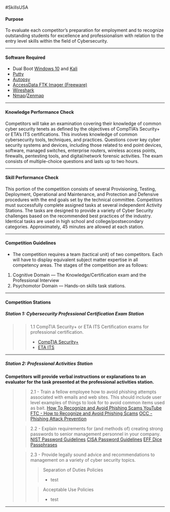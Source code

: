 #SkillsUSA
#### Purpose
To evaluate each competitor’s preparation for employment and to recognize outstanding students for excellence and professionalism with relation to the entry level skills within the field of Cybersecurity.

---

#### Software Required
- Dual Boot [Windows 10](https://www.microsoft.com/en-us/software-download/windows10) and [Kali](https://www.kali.org/)
- [Putty](https://www.putty.org/)
- [Autopsy](https://www.autopsy.com/)
- [AccessData FTK Imager (Freeware)](https://www.exterro.com/ftk-imager)
- [Wireshark](https://www.wireshark.org/)
- [Nmap](https://nmap.org/)/[Zenmap](https://nmap.org/zenmap/) 

---

#### Knowledge Performance Check
Competitors will take an examination covering their knowledge of common cyber security tenets as defined by the objectives of CompTIA’s Security+ or ETA’s ITS certifications. This involves knowledge of common cybersecurity tools, techniques, and practices. Questions cover key cyber security systems and devices, including those related to end point devices, software, managed switches, enterprise routers, wireless access points, firewalls, pentesting tools, and digital/network forensic activities. The exam consists of multiple-choice questions and lasts up to two hours.   

---

#### Skill Performance Check
This portion of the competition consists of several Provisioning, Testing, Deployment, Operational and Maintenance, and Protection and Defensive procedures with the end goals set by the technical committee. Competitors must successfully complete assigned tasks at several independent Activity Stations. The tasks are designed to provide a variety of Cyber Security challenges based on the recommended best practices of the industry. Identical tasks are used in high school and college/postsecondary categories. Approximately, 45 minutes are allowed at each station. 

---

#### Competition Guidelines
- The competition requires a team (tactical unit) of two competitors. Each will have to display equivalent subject matter expertise in all competency areas. The stages of the competition are as follows:  
1. Cognitive Domain — The Knowledge/Certification exam and the Professional Interview 
2. Psychomotor Domain — Hands-on skills task stations.  

---

#### Competition Stations
##### **Station 1: Cybersecurity Professional Certification Exam Station**
>> 1.1 CompTIA Security+ or ETA ITS Certification exams for professional certification.
>>  - [CompTIA Security+](https://www.comptia.org/certifications/security)
>>  - [ETA ITS](https://www.etai.org/)

---

##### **Station 2: Professional Activities Station**
**Competitors will provide verbal instructions or explanations to an evaluator for the task presented at the professional activities station.**
>> 2.1 - Train a fellow employee how to avoid phishing attempts associated with emails and web sites. This should include user level examples of things to look for to avoid common items used as bait.
>> [How To Recognize and Avoid Phishing Scams YouTube](https://www.youtube.com/watch?v=Yz0PnAkeRiI)
>> [FTC - How to Recognize and Avoid Phishing Scams](https://consumer.ftc.gov/articles/how-recognize-and-avoid-phishing-scams)
>> [OCC - Phishing Attack Prevention](https://www.occ.gov/topics/consumers-and-communities/consumer-protection/fraud-resources/phishing-attack-prevention.html)
>
>>2.2 - Explain requirements for (and methods of) creating strong passwords to senior management personnel in your company.
>>[NIST Password Guidelines](https://blog.netwrix.com/2022/11/14/nist-password-guidelines/)
>>[CISA Password Guidelines](https://www.cisa.gov/news-events/alerts/2018/03/27/creating-and-managing-strong-passwords)
>>[EFF Dice Passphrases](https://www.eff.org/dice)
>
>>2.3 - Provide legally sound advice and recommendations to management on a variety of cyber security topics.
>>>Separation of Duties Policies
>>> - test
>>
>>>Acceptable Use Policies
>>> - test

---


